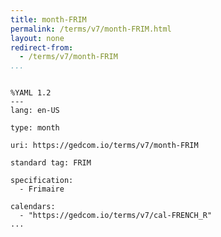 ```yaml
---
title: month-FRIM
permalink: /terms/v7/month-FRIM.html
layout: none
redirect-from:
  - /terms/v7/month-FRIM
...
```


```

%YAML 1.2
---
lang: en-US

type: month

uri: https://gedcom.io/terms/v7/month-FRIM

standard tag: FRIM

specification:
  - Frimaire

calendars:
  - "https://gedcom.io/terms/v7/cal-FRENCH_R"
...

```
